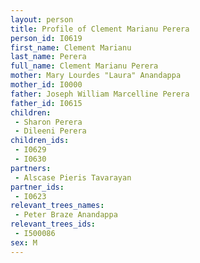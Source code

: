 ```yaml
---
layout: person
title: Profile of Clement Marianu Perera
person_id: I0619
first_name: Clement Marianu
last_name: Perera
full_name: Clement Marianu Perera
mother: Mary Lourdes "Laura" Anandappa
mother_id: I0000
father: Joseph William Marcelline Perera
father_id: I0615
children:
 - Sharon Perera
 - Dileeni Perera
children_ids:
 - I0629
 - I0630
partners:
 - Alscase Pieris Tavarayan
partner_ids:
 - I0623
relevant_trees_names:
 - Peter Braze Anandappa
relevant_trees_ids:
 - I500086
sex: M
---
```


